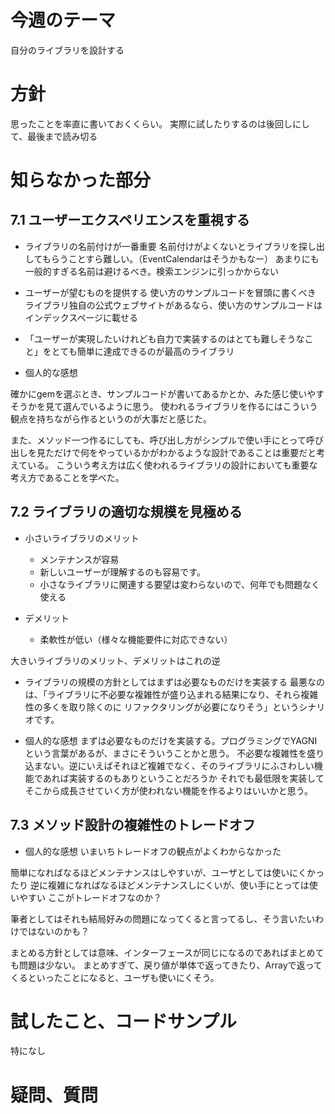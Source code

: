 # 今週のテーマ
自分のライブラリを設計する

# 方針
思ったことを率直に書いておくくらい。
実際に試したりするのは後回しにして、最後まで読み切る

# 知らなかった部分

## 7.1 ユーザーエクスペリエンスを重視する
- ライブラリの名前付けが一番重要
名前付けがよくないとライブラリを探し出してもらうことすら難しい。（EventCalendarはそうかもなー）
あまりにも一般的すぎる名前は避けるべき。検索エンジンに引っかからない

- ユーザーが望むものを提供する
使い方のサンプルコードを冒頭に書くべき
ライブラリ独自の公式ウェブサイトがあるなら、使い方のサンプルコードはインデックスページに載せる

- 「ユーザーが実現したいけれども自力で実装するのはとても難しそうなこと」をとても簡単に達成できるのが最高のライブラリ

- 個人的な感想

確かにgemを選ぶとき、サンプルコードが書いてあるかとか、みた感じ使いやすそうかを見て選んでいるように思う。
使われるライブラリを作るにはこういう観点を持ちながら作るというのが大事だと感じた。

また、メソッド一つ作るにしても、呼び出し方がシンプルで使い手にとって呼び出しを見ただけで何をやっているかがわかるような設計であることは重要だと考えている。
こういう考え方は広く使われるライブラリの設計においても重要な考え方であることを学べた。


## 7.2 ライブラリの適切な規模を見極める
- 小さいライブラリのメリット
  - メンテナンスが容易
  - 新しいユーザーが理解するのも容易です。
  - 小さなライブラリに関連する要望は変わらないので、何年でも問題なく使える

- デメリット
  - 柔軟性が低い（様々な機能要件に対応できない）

大きいライブラリのメリット、デメリットはこれの逆

- ライブラリの規模の方針としてはまずは必要なものだけを実装する
最悪なのは、「ライブラリに不必要な複雑性が盛り込まれる結果になり、それら複雑性の多くを取り除くのに リファクタリングが必要になりそう」というシナリオです。

- 個人的な感想
まずは必要なものだけを実装する。プログラミングでYAGNIという言葉があるが、まさにそういうことかと思う。
不必要な複雑性を盛り込まない。逆にいえばそれほど複雑でなく、そのライブラリにふさわしい機能であれば実装するのもありということだろうか
それでも最低限を実装してそこから成長させていく方が使われない機能を作るよりはいいかと思う。

## 7.3 メソッド設計の複雑性のトレードオフ

- 個人的な感想
いまいちトレードオフの観点がよくわからなかった

簡単になればなるほどメンテナンスはしやすいが、ユーザとしては使いにくかったり
逆に複雑になればなるほどメンテナンスしにくいが、使い手にとっては使いやすい
ここがトレードオフなのか？

筆者としてはそれも結局好みの問題になってくると言ってるし、そう言いたいわけではないのかも？

まとめる方針としては意味、インターフェースが同じになるのであればまとめても問題は少ない。
まとめすぎて、戻り値が単体で返ってきたり、Arrayで返ってくるといったことになると、ユーザも使いにくそう。


# 試したこと、コードサンプル
特になし

# 疑問、質問

